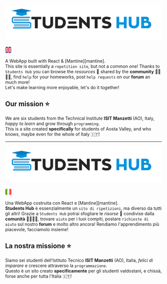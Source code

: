 <picture style="text-align: center;">
  <source media="(prefers-color-scheme: dark)" srcset="./frontend/src/imgs/gifs/dark/en/gif-students-hub-tr-en.gif">
  <img alt="Students Hub logo" src="./frontend/src/imgs/gifs/light/en/gif-students-hub-en-tr.gif">
</picture>

<img src="./frontend/src/imgs/flags/united-kingdom.png" alt="English part" style="width: 20px; margin-top: 20px;"/>

A WebApp built with React & [Mantine][mantine].\
This site is essentially a `repetition site`, but not a common one! 
Thanks to `Students Hub` you can browse the _resources_ 📒 shared by the **community** 👨‍🎓👩‍🎓, find `help` for your homeworks, post `help requests` on our **forum** an much more!\
Let's make learning more enjoyable, let's do it together!

## Our mission ⭐

We are six students from the Technical Institute **ISIT Manzetti** (AO), Italy, _happy to learn_ and grow through `programming`.\
This is a site created **specifically** for students of Aosta Valley, and who knows, maybe even for the whole of Italy 🇮🇹!

---

<picture style="text-align: center;">
  <source media="(prefers-color-scheme: dark)" srcset="./frontend/src/imgs/gifs/dark/it/gif-students-hub-tr-it.gif">
  <img alt="Students Hub logo" src="./frontend/src/imgs/gifs/light/it/gif-students-hub-it-tr.gif">
</picture>

<img src="./frontend/src/imgs/flags/italy.png" alt="Italian part" style="width: 20px; margin-top: 20px;"/>

Una WebApp costruita con React e [Mantine][mantine].\
**Students Hub** è essenzialmente un `sito di ripetizioni`, ma diverso da tutti gli altri! 
Grazie a `Students Hub` potrai sfogliare le _risorse_ 📒 condivise dalla **comunità** 👨‍🎓👩‍🎓, trovare `aiuto` per i tuoi compiti, postare `richieste di aiuto` sul nostro **forum** e molto altro ancora!
Rendiamo l'apprendimento più piacevole, facciamolo insieme!

## La nostra missione ⭐

Siamo sei studenti dell'Istituto Tecnico **ISIT Manzetti** (AO), Italia, _felici di imparare_ e crescere attraverso la `programmazione`.\
Questo è un sito creato **specificamente** per gli studenti valdostani, e chissà, forse anche per tutta l'Italia 🇮🇹!
